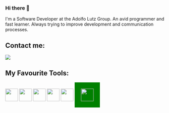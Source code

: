 ### Hi there 👋


I'm a Software Developer at the Adolfo Lutz Group. 
An avid programmer and fast learner. Always trying to improve development and communication processes.



## Contact me:

<div>

<a href="https://www.linkedin.com/in/rafaelditolvo/" target="_blank"><img src="https://img.shields.io/badge/-LinkedIn-%230077B5?style=for-the-badge&logo=linkedin&logoColor=white" target="_blank"></a>   
</div>



## My Favourite Tools:

          
<div style={{margin: 60px 0;}} >
<td><img height=40 width=40 src="https://cdn.jsdelivr.net/gh/devicons/devicon/icons/javascript/javascript-original.svg" /></td>
<td><img height=40 width=40 src="https://cdn.jsdelivr.net/gh/devicons/devicon/icons/react/react-original-wordmark.svg" /> </td>
<td><img height=40 width=40 src="https://cdn.jsdelivr.net/gh/devicons/devicon/icons/nodejs/nodejs-original-wordmark.svg" /> </td>
 <td><img height=40 width=40  src= "https://avatars.githubusercontent.com/u/54212428?s=200&v=4" </td>
          <td>
            <img height=40 width=40 src="https://cdn.jsdelivr.net/gh/devicons/devicon/icons/materialui/materialui-original.svg" />
          </td>
<td> <img height=40 width=40 style="background-color:green;padding:20px;" src="https://cdn.jsdelivr.net/gh/devicons/devicon/icons/express/express-original.svg" /></td></div>
           




     
